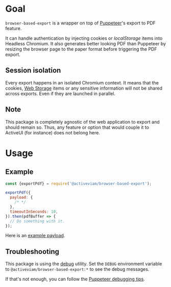 # Goal

`browser-based-export` is a wrapper on top of [Puppeteer](https://github.com/GoogleChrome/puppeteer)'s export to PDF feature.

It can handle authentication by injecting cookies or _localStorage_ items into Headless Chromium.
It also generates better looking PDF than Puppeteer by resizing the browser page to the paper format before triggering the PDF export.

## Session isolation

Every export happens in an isolated Chromium context.
It means that the cookies, [Web Storage](https://developer.mozilla.org/en-US/docs/Web/API/Web_Storage_API) items or any sensitive information will not be shared across exports.
Even if they are launched in parallel.

## Note

This package is completely agnostic of the web application to export and should remain so.
Thus, any feature or option that would couple it to ActiveUI (for instance) does not belong here.

# Usage

## Example

```javascript
const {exportPdf} = require('@activeviam/browser-based-export');

exportPdf({
  payload: {
    /* */
  },
  timeoutInSeconds: 10,
}).then(pdfBuffer => {
  // Do something with it.
});
```

Here is an [example payload](examples.js).

## Troubleshooting

This package is using the [debug](https://www.npmjs.com/package/debug) utility.
Set the `DEBUG` environment variable to `@activeviam/browser-based-export:*` to see the debug messages.

If that's not enough, you can follow the [Puppeteer debugging tips](https://github.com/GoogleChrome/puppeteer/tree/v1.4.0#debugging-tips).
